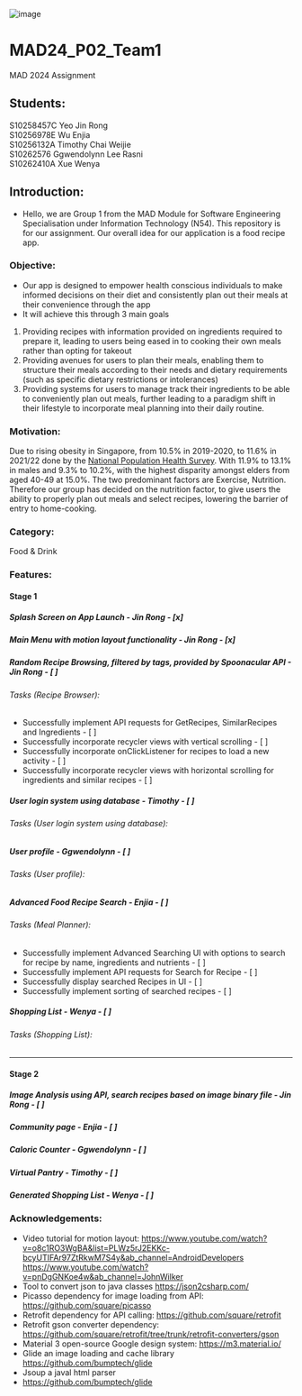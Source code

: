 ![image](https://github.com/enjiawu/MAD24_P02_Team1/assets/133361144/826a5292-c18b-4f23-97dd-67c8f00aea17)
# MAD24_P02_Team1
MAD 2024 Assignment
## Students:
S10258457C Yeo Jin Rong  
S10256978E Wu Enjia  
S10256132A Timothy Chai Weijie  
S10262576 Ggwendolynn Lee Rasni  
S10262410A Xue Wenya  

## Introduction:
- Hello, we are Group 1 from the MAD Module for Software Engineering Specialisation under Information Technology (N54).
This repository is for our assignment.
Our overall idea for our application is a food recipe app.

### Objective:
- Our app is designed to empower health conscious individuals to make informed decisions on their diet and consistently plan out their meals at their convenience through the app
- It will achieve this through 3 main goals
1) Providing recipes with information provided on ingredients required to prepare it, leading to users being eased in to cooking their own meals rather than opting for takeout
2) Providing avenues for users to plan their meals, enabling them to structure their meals according to their needs and dietary requirements (such as specific dietary restrictions or intolerances)
3) Providing systems for users to manage track their ingredients to be able to conveniently plan out meals, further leading to a paradigm shift in their lifestyle to incorporate meal planning into their daily routine.

### Motivation:
Due to rising obesity in Singapore, from 10.5% in 2019-2020, to 11.6% in 2021/22 done by the [National Population Health Survey](https://www.healthhub.sg/live-healthy/its-not-a-small-world-after-all#:~:text=Based%20on%20the%202021%2F2022,increase%20in%20obesity%20rates%20observed). With 11.9% to 13.1% in males and 9.3% to 10.2%, with the highest disparity amongst elders from aged 40-49 at 15.0%. The two predominant factors are Exercise, Nutrition. 
Therefore our group has decided on the nutrition factor, to give users the ability to properly plan out meals and select recipes, lowering the barrier of entry to home-cooking.

### Category:
Food & Drink

### Features:
#### Stage 1
##### Splash Screen on App Launch - Jin Rong - [x]
##### Main Menu with motion layout functionality - Jin Rong - [x]
##### Random Recipe Browsing, filtered by tags, provided by Spoonacular API - Jin Rong - [ ]
###### Tasks (Recipe Browser):
- Successfully implement API requests for GetRecipes, SimilarRecipes and Ingredients - [ ]
- Successfully incorporate recycler views with vertical scrolling - [ ]
- Successfully incorporate onClickListener for recipes to load a new activity - [ ]
- Successfully incorporate recycler views with horizontal scrolling for ingredients and similar recipes - [ ]
##### User login system using database - Timothy - [ ]
###### Tasks (User login system using database):
##### User profile - Ggwendolynn - [ ]
###### Tasks (User profile):
##### Advanced Food Recipe Search - Enjia - [ ]
###### Tasks (Meal Planner):
- Successfully implement Advanced Searching UI with options to search for recipe by name, ingredients and nutrients - [ ]
- Successfully implement API requests for Search for Recipe - [ ]
- Successfully display searched Recipes in UI  - [ ]
- Successfully implement sorting of searched recipes - [ ]
##### Shopping List - Wenya - [ ]
###### Tasks (Shopping List):
---
#### Stage 2
##### Image Analysis using API, search recipes based on image binary file - Jin Rong - [ ]
##### Community page - Enjia - [ ]
##### Caloric Counter - Ggwendolynn - [ ]
##### Virtual Pantry - Timothy - [ ]
##### Generated Shopping List - Wenya - [ ]
### Acknowledgements:
- Video tutorial for motion layout:
https://www.youtube.com/watch?v=o8c1RO3WgBA&list=PLWz5rJ2EKKc-bcyUTIFAr97ZtRkwM7S4y&ab_channel=AndroidDevelopers
https://www.youtube.com/watch?v=pnDgGNKoe4w&ab_channel=JohnWilker
- Tool to convert json to java classes
https://json2csharp.com/
- Picasso dependency for image loading from API:
https://github.com/square/picasso
- Retrofit dependency for API calling:
https://github.com/square/retrofit
- Retrofit gson converter dependency:
https://github.com/square/retrofit/tree/trunk/retrofit-converters/gson
- Material 3 open-source Google design system:
https://m3.material.io/
- Glide an image loading and cache library
https://github.com/bumptech/glide
- Jsoup a javal html parser 
- https://github.com/bumptech/glide

